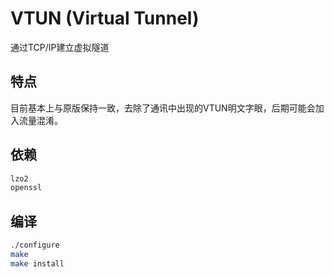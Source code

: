 # VTUN (Virtual Tunnel)

通过TCP/IP建立虚拟隧道

## 特点

目前基本上与原版保持一致，去除了通讯中出现的VTUN明文字眼，后期可能会加入流量混淆。

## 依赖

```sh
lzo2
openssl
```

## 编译

```sh
./configure
make
make install
```
